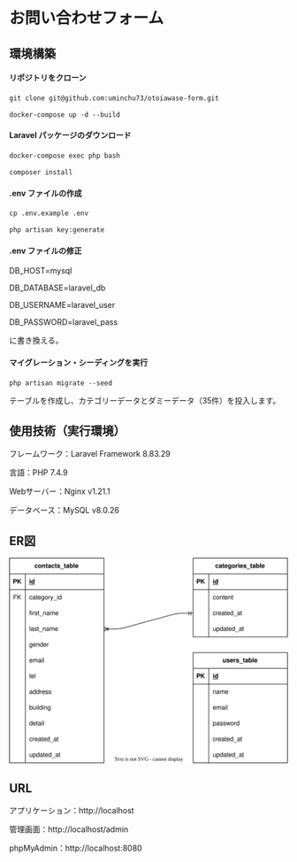 # お問い合わせフォーム

## 環境構築

#### リポジトリをクローン


```
git clone git@github.com:uminchu73/otoiawase-form.git
```

```
docker-compose up -d --build
```

#### Laravel パッケージのダウンロード

```
docker-compose exec php bash
```

```
composer install
```

#### .env ファイルの作成

```
cp .env.example .env
```

```
php artisan key:generate
```

#### .env ファイルの修正

DB_HOST=mysql

DB_DATABASE=laravel_db

DB_USERNAME=laravel_user

DB_PASSWORD=laravel_pass

に書き換える。

#### マイグレーション・シーディングを実行

```
php artisan migrate --seed
```
テーブルを作成し、カテゴリーデータとダミーデータ（35件）を投入します。


## 使用技術（実行環境）

フレームワーク：Laravel Framework 8.83.29

言語：PHP 7.4.9

Webサーバー：Nginx v1.21.1

データベース：MySQL v8.0.26



## ER図

![お問い合わせフォームER図](src/assets/images/otoiawaseform-new.svg)


## URL

アプリケーション：http://localhost

管理画面：http://localhost/admin

phpMyAdmin：http://localhost:8080